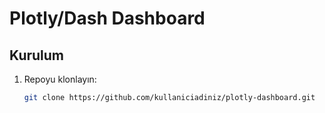 # Plotly/Dash Dashboard

## Kurulum
1. Repoyu klonlayın:
   ```bash
   git clone https://github.com/kullaniciadiniz/plotly-dashboard.git
